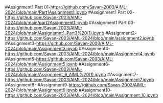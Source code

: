#Assignment1 Part 01-https://github.com/Savan-2003/AIML-2024/blob/main/Part1Assignment1.ipynb
#Assignment1 Part 02-https://github.com/Savan-2003/AIML-2024/blob/main/part2Assignment1.ipynb
#Assignment1 Part 03-https://github.com/Savan-2003/AIML-2024/blob/main/Assignemnt1_Part3%20(1).ipynb
#Assignment2-https://github.com/Savan-2003/AIML-2024/blob/main/assignment2.ipynb
#Assignment3-https://github.com/Savan-2003/AIML-2024/blob/main/Assignment3.ipynb
#Assignment4-https://github.com/Savan-2003/AIML-2024/blob/main/Assignment4.ipynb
#Assignment5-https://github.com/Savan-2003/AIML-2024/blob/main/Assignment5.ipynb
#Assignment6-https://github.com/Savan-2003/AIML-2024/blob/main/Assignment_6_AIML%20(1).ipynb
#Assignment7-https://github.com/Savan-2003/AIML-2024/blob/main/Assignment7.ipynb
#Assignment8-
#Assignment9-https://github.com/Savan-2003/AIML-2024/blob/main/Assignment9.ipynb
#Assignment10-https://github.com/Savan-2003/AIML-2024/blob/main/Assignment_10.ipynb
